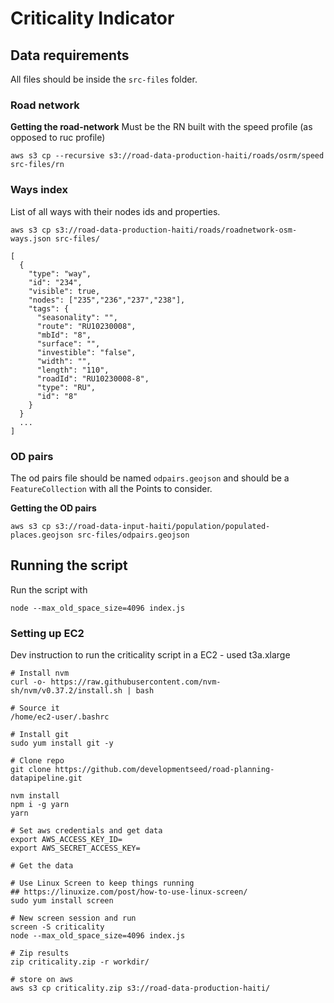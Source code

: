 # Criticality Indicator

## Data requirements
All files should be inside the `src-files` folder.

### Road network
**Getting the road-network**
Must be the RN built with the speed profile (as opposed to ruc profile)
```
aws s3 cp --recursive s3://road-data-production-haiti/roads/osrm/speed src-files/rn
```

### Ways index
List of all ways with their nodes ids and properties.
```
aws s3 cp s3://road-data-production-haiti/roads/roadnetwork-osm-ways.json src-files/
```

```
[
  {
    "type": "way",
    "id": "234",
    "visible": true,
    "nodes": ["235","236","237","238"],
    "tags": {
      "seasonality": "",
      "route": "RU10230008",
      "mbId": "8",
      "surface": "",
      "investible": "false",
      "width": "",
      "length": "110",
      "roadId": "RU10230008-8",
      "type": "RU",
      "id": "8"
    }
  }
  ...
]
```

### OD pairs
The od pairs file should be named `odpairs.geojson` and should be a `FeatureCollection` with all the Points to consider.

**Getting the OD pairs**
```
aws s3 cp s3://road-data-input-haiti/population/populated-places.geojson src-files/odpairs.geojson
```

## Running the script
Run the script with

```
node --max_old_space_size=4096 index.js
```

### Setting up EC2
Dev instruction to run the criticality script in a EC2 - used t3a.xlarge

```
# Install nvm
curl -o- https://raw.githubusercontent.com/nvm-sh/nvm/v0.37.2/install.sh | bash

# Source it
/home/ec2-user/.bashrc

# Install git
sudo yum install git -y

# Clone repo
git clone https://github.com/developmentseed/road-planning-datapipeline.git

nvm install
npm i -g yarn
yarn

# Set aws credentials and get data
export AWS_ACCESS_KEY_ID=
export AWS_SECRET_ACCESS_KEY=

# Get the data

# Use Linux Screen to keep things running
## https://linuxize.com/post/how-to-use-linux-screen/
sudo yum install screen

# New screen session and run
screen -S criticality
node --max_old_space_size=4096 index.js

# Zip results
zip criticality.zip -r workdir/

# store on aws
aws s3 cp criticality.zip s3://road-data-production-haiti/
```
